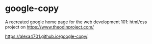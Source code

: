 # google-copy
A recreated google home page for the web development 101: html/css project on https://www.theodinproject.com/ 

https://alexa4701.github.io/google-copy/.
